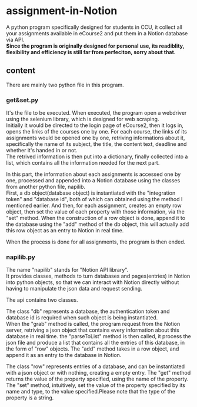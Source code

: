 # assignment-in-Notion
A python program specifically designed for students in CCU, it collect all your assignments available in eCourse2 and put them in a Notion database via API.\
**Since the program is originally designed for personal use, its readiblity, flexibility and efficiency is still far from perfeciton, sorry about that.**

## content
There are mainly two python file in this program.
### get&set.py
It's the file to be executed.
When executed, the program open a webdriver using the selenium library, which is designed for web scraping.\
Initially it would be directed to the login page of eCourse2, then it logs in, opens the links of the courses one by one.
For each course, the links of its assignments would be opened one by one, retriving informations about it, specifically the name of its subject, the title, the content text, deadline and whether it's handed in or not.\
The retrived information is then put into a dictionary, finally collected into a list, which contains all the information needed for the next part.

In this part, the information about each assignments is accessed one by one, processed and appended into a Notion database using the classes from another python file, napilib.\
First, a db object(database object) is instantiated with the "integration token" and "database id", both of which can obtained using the method I mentioned earlier.
And then, for each assignment, creates an empty row object, then set the value of each property with those information, via the "set" method.
When the construction of a row object is done, append it to the database using the "add" method of the db object, this will actually add this row object as an entry to Notion in real time.

When the process is done for all assignments, the program is then ended.

### napilib.py
The name "napilib" stands for "Notion API library".\
It provides classes, methods to turn databases and pages(entries) in Notion into python objects, so that we can interact with Notion directly without having to manipulate the json data and request sending.

The api contains two classes.

The class "db" represents a database, the authentication token and database id is required when such object is being instantiated.\
When the "grab" method is called, the program request from the Notion server, retriving a json object that contains every information about this database in real time.
the "parseToList" method is then called, it process the json file and produce a list that contains all the entries of this database, in the form of "row" objects.
The "add" method takes in a row object, and append it as an entry to the database in Notion.

The class "row" represents entries of a database, and can be instantiated with a json object or with nothing, creating a empty entry.
The "get" method returns the value of the property specified, using the name of the property.
The "set" method, intuitively, set the value of the property specified by its name and type, to the value specified.Please note that the type of the property is a string.






